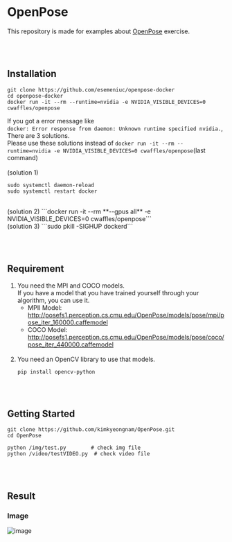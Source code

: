 # OpenPose
This repository is made for examples about [OpenPose](https://github.com/CMU-Perceptual-Computing-Lab/openpose) exercise.

<br><br>
## Installation
```
git clone https://github.com/esemeniuc/openpose-docker
cd openpose-docker
docker run -it --rm --runtime=nvidia -e NVIDIA_VISIBLE_DEVICES=0 cwaffles/openpose
```
If you got a error message like  
```docker: Error response from daemon: Unknown runtime specified nvidia.```, There are 3 solutions.  
Please use these solutions instead of ```docker run -it --rm --runtime=nvidia -e NVIDIA_VISIBLE_DEVICES=0 cwaffles/openpose```(last command)
<br><br>
(solution 1)
```
sudo systemctl daemon-reload
sudo systemctl restart docker
```
<br>
(solution 2)  
```docker run -it --rm **--gpus all** -e NVIDIA_VISIBLE_DEVICES=0 cwaffles/openpose```  
<br>
(solution 3)  
```sudo pkill -SIGHUP dockerd```

<br><br>
## Requirement
1. You need the MPI and COCO models.  
   If you have a model that you have trained yourself through your algorithm, you can use it.
   * MPII Model: http://posefs1.perception.cs.cmu.edu/OpenPose/models/pose/mpi/pose_iter_160000.caffemodel
   * COCO Model: http://posefs1.perception.cs.cmu.edu/OpenPose/models/pose/coco/pose_iter_440000.caffemodel
   <br>
2. You need an OpenCV library to use that models.
   ```
   pip install opencv-python
   ```

<br><br>
## Getting Started
```
git clone https://github.com/kimkyeongnam/OpenPose.git
cd OpenPose

python /img/test.py        # check img file
python /video/testVIDEO.py  # check video file
```

<br><br>
## Result
### Image
![image](https://user-images.githubusercontent.com/38516906/74110804-df500480-4bd2-11ea-9137-ba5e597ff1a8.png)
